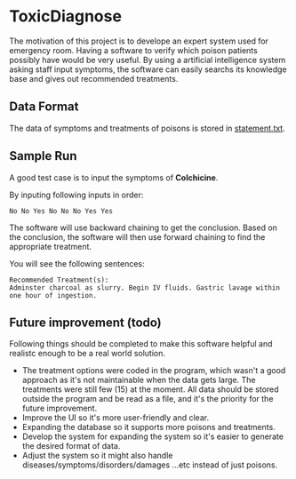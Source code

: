 # ToxicDiagnose

The motivation of this project is to develope an expert system used for emergency room. Having a software to verify which poison patients possibly have would be very useful. By using a artificial intelligence system asking staff input symptoms, the software can easily searchs its knowledge base and gives out recommended treatments.



## Data Format
The data of symptoms and treatments of poisons is stored in [statement.txt](statement.txt).

## Sample Run
A good test case is to input the symptoms of **Colchicine**.

By inputing following inputs in order:

`No No Yes No No No Yes Yes` 

The software will use backward chaining to get the conclusion. Based on the conclusion, the software will then use forward chaining to find the appropriate treatment.

You will see the following sentences:
```
Recommended Treatment(s):
Adminster charcoal as slurry. Begin IV fluids. Gastric lavage within one hour of ingestion.
```

## Future improvement (todo)
Following things should be completed to make this software helpful and realistc enough to be a real world solution.

- The treatment options were coded in the program, which wasn't a good approach as it's not maintainable when the data gets large. The treatments were still few (15) at the moment. All data should be stored outside the program and be read as a file, and it's the priority for the future improvement.
- Improve the UI so it's more user-friendly and clear.
- Expanding the database so it supports more poisons and treatments.
- Develop the system for expanding the system so it's easier to generate the desired format of data.
- Adjust the system so it might also handle diseases/symptoms/disorders/damages ...etc instead of just poisons.
